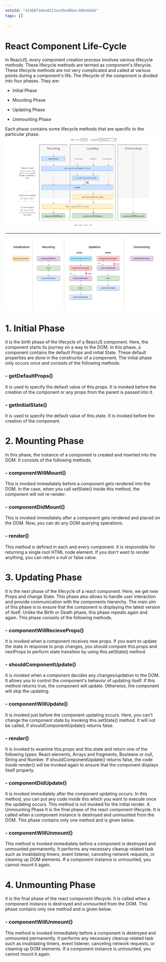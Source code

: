 ```yaml
---
noteId: "424b8f10ee8211ec95ed6bec380c6da6"
tags: []

---
```


# React Component Life-Cycle

In ReactJS, every component creation process involves various lifecycle methods. These lifecycle methods are termed as component's lifecycle. These lifecycle methods are not very complicated and called at various points during a component's life. The lifecycle of the component is divided into four phases. They are:

- Initial Phase

- Mounting Phase

- Updating Phase

- Unmounting Phase

Each phase contains some lifecycle methods that are specific to the particular phase.
![What is Lifecycle1](./assets/life.png)

---

![What is Lifecycle2](./assets/init.png)

# 1. Initial Phase

It is the birth phase of the lifecycle of a ReactJS component. Here, the component starts its journey on a way to the DOM. In this phase, a component contains the default Props and initial State. These default properties are done in the constructor of a component. The initial phase only occurs once and consists of the following methods.

### - getDefaultProps()

It is used to specify the default value of this.props. It is invoked before the creation of the component or any props from the parent is passed into it.

### - getInitialState()

It is used to specify the default value of this.state. It is invoked before the creation of the component.

# 2. Mounting Phase

In this phase, the instance of a component is created and inserted into the DOM. It consists of the following methods.

### - componentWillMount()

This is invoked immediately before a component gets rendered into the DOM. In the case, when you call setState() inside this method, the component will not re-render.

### - componentDidMount()

This is invoked immediately after a component gets rendered and placed on the DOM. Now, you can do any DOM querying operations.

### - render()

This method is defined in each and every component. It is responsible for returning a single root HTML node element. If you don't want to render anything, you can return a null or false value.

# 3. Updating Phase

It is the next phase of the lifecycle of a react component. Here, we get new Props and change State. This phase also allows to handle user interaction and provide communication with the components hierarchy. The main aim of this phase is to ensure that the component is displaying the latest version of itself. Unlike the Birth or Death phase, this phase repeats again and again. This phase consists of the following methods.

### - componentWillRecieveProps()

It is invoked when a component receives new props. If you want to update the state in response to prop changes, you should compare this.props and nextProps to perform state transition by using this.setState() method.

### - shouldComponentUpdate()

It is invoked when a component decides any changes/updation to the DOM. It allows you to control the component's behavior of updating itself. If this method returns true, the component will update. Otherwise, the component will skip the updating.

### - componentWillUpdate()

It is invoked just before the component updating occurs. Here, you can't change the component state by invoking this.setState() method. It will not be called, if shouldComponentUpdate() returns false.

### - render()

It is invoked to examine this.props and this.state and return one of the following types: React elements, Arrays and fragments, Booleans or null, String and Number. If shouldComponentUpdate() returns false, the code inside render() will be invoked again to ensure that the component displays itself properly.

### - componentDidUpdate()

It is invoked immediately after the component updating occurs. In this method, you can put any code inside this which you want to execute once the updating occurs. This method is not invoked for the initial render. 4. Unmounting Phase
It is the final phase of the react component lifecycle. It is called when a component instance is destroyed and unmounted from the DOM. This phase contains only one method and is given below.

### - componentWillUnmount()

This method is invoked immediately before a component is destroyed and unmounted permanently. It performs any necessary cleanup related task such as invalidating timers, event listener, canceling network requests, or cleaning up DOM elements. If a component instance is unmounted, you cannot mount it again.

# 4. Unmounting Phase

It is the final phase of the react component lifecycle. It is called when a component instance is destroyed and unmounted from the DOM. This phase contains only one method and is given below.

### - componentWillUnmount()

This method is invoked immediately before a component is destroyed and unmounted permanently. It performs any necessary cleanup related task such as invalidating timers, event listener, canceling network requests, or cleaning up DOM elements. If a component instance is unmounted, you cannot mount it again.

